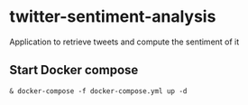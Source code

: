 # twitter-sentiment-analysis
Application to retrieve tweets and compute the sentiment of it


## Start Docker compose

```shell
& docker-compose -f docker-compose.yml up -d
```


<!-- TODO follow guidelines on README design -->